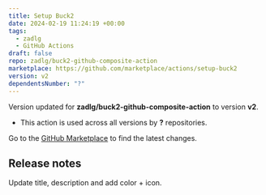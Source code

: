 ```yaml
---
title: Setup Buck2
date: 2024-02-19 11:24:19 +00:00
tags:
  - zadlg
  - GitHub Actions
draft: false
repo: zadlg/buck2-github-composite-action
marketplace: https://github.com/marketplace/actions/setup-buck2
version: v2
dependentsNumber: "?"
---
```



Version updated for **zadlg/buck2-github-composite-action** to version **v2**.
- This action is used across all versions by **?** repositories.

Go to the [GitHub Marketplace](https://github.com/marketplace/actions/setup-buck2) to find the latest changes.

## Release notes

Update title, description and add color + icon.
